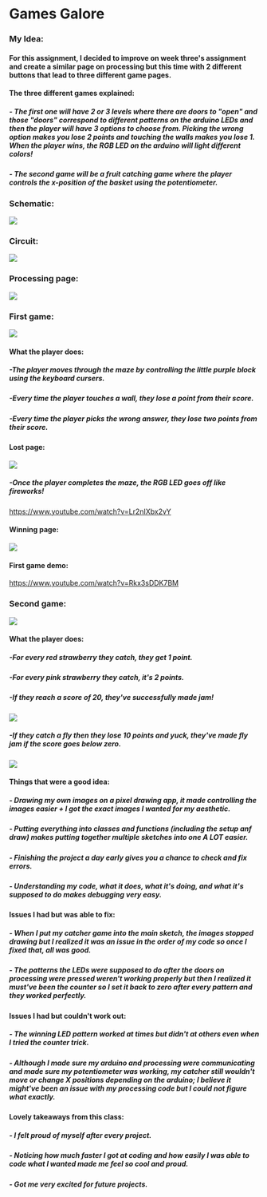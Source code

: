 # Games Galore
### My Idea:
#### For this assignment, I decided to improve on week three's assignment and create a similar page on processing but this time with 2 different buttons that lead to three different game pages.
#### The three different games explained:
##### - The first one will have 2 or 3 levels where there are doors to "open" and those "doors" correspond to different patterns on the arduino LEDs and then the player will have 3 options to choose from. Picking the wrong option makes you lose 2 points and touching the walls makes you lose 1. When the player wins, the RGB LED on the arduino will light different colors!
##### - The second game will be a fruit catching game where the player controls the x-position of the basket using the potentiometer.
### Schematic:
![](Finalschematic.JPG)
### Circuit:
![](circuitfinal.jpg)
### Processing page:
![](processingpage.png)
### First game:
![](Firstgame.png)
#### What the player does:
##### -The player moves through the maze by controlling the little purple block using the keyboard cursers.
##### -Every time the player touches a wall, they lose a point from their score.
##### -Every time the player picks the wrong answer, they lose two points from their score.
#### Lost page:
![](1losing.png)
##### -Once the player completes the maze, the RGB LED goes off like fireworks!
https://www.youtube.com/watch?v=Lr2nIXbx2vY
#### Winning page:
![](1winning.png)
#### First game demo:
https://www.youtube.com/watch?v=Rkx3sDDK7BM
### Second game:
![](secondgamegif.gif)
#### What the player does:
##### -For every red strawberry they catch, they get 1 point.
##### -For every pink strawberry they catch, it's 2 points.
##### -If they reach a score of 20, they've successfully made jam!
![](Swinningpage.png)
##### -If they catch a fly then they lose 10 points and yuck, they've made fly jam if the score goes below zero.
![](Slost.png)
#### Things that were a good idea:
##### - Drawing my own images on a pixel drawing app, it made controlling the images easier + I got the exact images I wanted for my aesthetic. 
##### - Putting everything into classes and functions (including the setup anf draw) makes putting together multiple sketches into one A LOT easier.
##### - Finishing the project a day early gives you a chance to check and fix errors.
##### - Understanding my code, what it does, what it's doing, and what it's supposed to do makes debugging very easy.
#### Issues I had but was able to fix:
##### - When I put my catcher game into the main sketch, the images stopped drawing but I realized it was an issue in the order of my code so once I fixed that, all was good.
##### - The patterns the LEDs were supposed to do after the doors on processing were pressed weren't working properly but then I realized it must've been the counter so I set it back to zero after every pattern and they worked perfectly.
#### Issues I had but couldn't work out:
##### - The winning LED pattern worked at times but didn't at others even when I tried the counter trick.
##### - Although I made sure my arduino and processing were communicating and made sure my potentiometer was working, my catcher still wouldn't move or change X positions depending on the arduino; I believe it might've been an issue with my processing code but I could not figure what exactly. 
#### Lovely takeaways from this class:
##### - I felt proud of myself after every project.
##### - Noticing how much faster I got at coding and how easily I was able to code what I wanted made me feel so cool and proud.
##### - Got me very excited for future projects.
